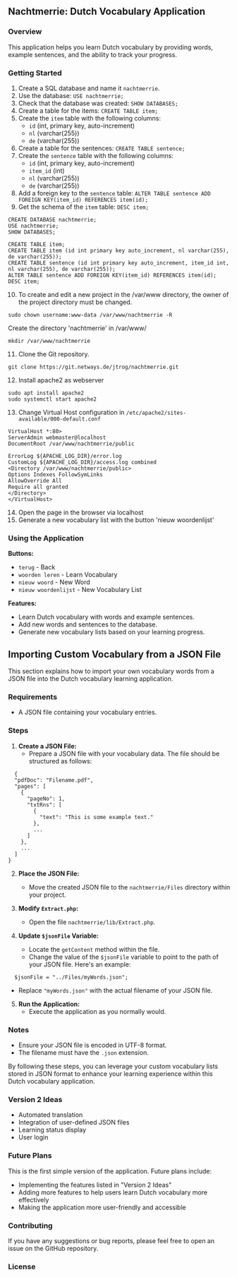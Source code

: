 ## Nachtmerrie: Dutch Vocabulary Application

### Overview

This application helps you learn Dutch vocabulary by providing words, example sentences, and the ability to track your progress.

### Getting Started

1. Create a SQL database and name it `nachtmerrie`.
2. Use the database: `USE nachtmerrie;`
3. Check that the database was created: `SHOW DATABASES;`
4. Create a table for the items: `CREATE TABLE item;`
5. Create the `item` table with the following columns:
    - `id` (int, primary key, auto-increment)
    - `nl` (varchar(255))
    - `de` (varchar(255))
6. Create a table for the sentences: `CREATE TABLE sentence;`
7. Create the `sentence` table with the following columns:
    - `id` (int, primary key, auto-increment)
    - `item_id` (int)
    - `nl` (varchar(255))
    - `de` (varchar(255))
8. Add a foreign key to the `sentence` table: `ALTER TABLE sentence ADD FOREIGN KEY(item_id) REFERENCES item(id);`
9. Get the schema of the `item` table: `DESC item;`
```
CREATE DATABASE nachtmerrie;
USE nachtmerrie;
SHOW DATABASES;

CREATE TABLE item;
CREATE TABLE item (id int primary key auto_increment, nl varchar(255), de varchar(255));
CREATE TABLE sentence (id int primary key auto_increment, item_id int, nl varchar(255), de varchar(255));
ALTER TABLE sentence ADD FOREIGN KEY(item_id) REFERENCES item(id); 
DESC item;
```
10. To create and edit a new project in the /var/www directory, the owner of the project directory must be changed.

`sudo chown username:www-data /var/www/nachtmerrie -R`

Create the directory 'nachtmerrie' in /var/www/

`mkdir /var/www/nachtmerrie`

11. Clone the Git repository.

`git clone https://git.netways.de/jtrog/nachtmerrie.git`

12. Install apache2 as webserver
```
sudo apt install apache2
sudo systemctl start apache2
```
13. Change Virtual Host configuration in `/etc/apache2/sites-available/000-default.conf`
```
VirtualHost *:80>
ServerAdmin webmaster@localhost
DocumentRoot /var/www/nachtmerrie/public

ErrorLog ${APACHE_LOG_DIR}/error.log
CustomLog ${APACHE_LOG_DIR}/access.log combined
<Directory /var/www/nachtmerrie/public>
Options Indexes FollowSymLinks
AllowOverride All
Require all granted
</Directory>
</VirtualHost>
```
14. Open the page in the browser via localhost
15. Generate a new vocabulary list with the button 'nieuw woordenlijst'

### Using the Application

**Buttons:**

- `terug` - Back
- `woorden leren` - Learn Vocabulary
- `nieuw woord` - New Word
- `nieuw woordenlijst` - New Vocabulary List

**Features:**

- Learn Dutch vocabulary with words and example sentences.
- Add new words and sentences to the database.
- Generate new vocabulary lists based on your learning progress.

## Importing Custom Vocabulary from a JSON File

This section explains how to import your own vocabulary words from a JSON file into the Dutch vocabulary learning application.

### Requirements

- A JSON file containing your vocabulary entries.

### Steps

1. **Create a JSON File:**
   - Prepare a JSON file with your vocabulary data. The file should be structured as follows:

 
```
  {
  "pdfDoc": "Filename.pdf",
  "pages": [
    {
      "pageNo": 1,
      "txtRns": [
        {
          "text": "This is some example text."
        },
        ...
      ]
    },
    ...
  ]
}
```
2. **Place the JSON File:**
   - Move the created JSON file to the `nachtmerrie/Files` directory within your project.

3. **Modify `Extract.php`:**
   - Open the file `nachtmerrie/lib/Extract.php`.

4. **Update `$jsonFile` Variable:**
   - Locate the `getContent` method within the file.
   - Change the value of the `$jsonFile` variable to point to the path of your JSON file. Here's an example:
  
 `  $jsonFile = "../Files/myWords.json";`
 
   - Replace `"myWords.json"` with the actual filename of your JSON file.

5. **Run the Application:**
   - Execute the application as you normally would.

### Notes

- Ensure your JSON file is encoded in UTF-8 format.
- The filename must have the `.json` extension.

By following these steps, you can leverage your custom vocabulary lists stored in JSON format to enhance your learning experience within this Dutch vocabulary application.


### Version 2 Ideas

- Automated translation
- Integration of user-defined JSON files
- Learning status display
- User login

### Future Plans

This is the first simple version of the application. Future plans include:

- Implementing the features listed in "Version 2 Ideas"
- Adding more features to help users learn Dutch vocabulary more effectively
- Making the application more user-friendly and accessible

### Contributing

If you have any suggestions or bug reports, please feel free to open an issue on the GitHub repository.

### License


